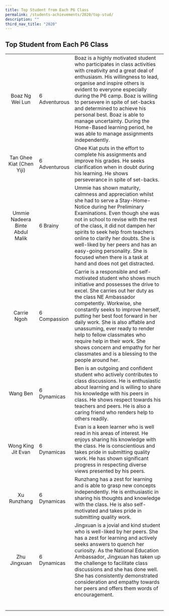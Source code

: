 ```yaml
---
title: Top Student from Each P6 Class
permalink: /students-achievements/2020/top-stud/
description: ""
third_nav_title: "2020"
---
```

## Top Student from Each P6 Class

|   |   |   |
|:-:|---|---|
|Boaz Ng Wei Lun   | 6 Adventurous  | Boaz is a highly motivated student who participates in class activities with creativity and a great deal of enthusiasm. His willingness to lead, organise and inspire others is evident to everyone especially during the P6 camp. Boaz is willing to persevere in spite of set-backs and determined to achieve his personal best. Boaz is able to manage uncertainty. During the Home-Based learning period, he was able to manage assignments independently.  |
| Tan Ghee Kiat (Chen Yiji)  | 6 Adventurous  | Ghee Kiat puts in the effort to complete his assignments and improve his grades. He seeks clarification when in doubt during his learning. He shows perseverance in spite of set-backs.  |
| Ummie Nadeera Binte Abdul Malik  | 6 Brainy  | Ummie has shown maturity, calmness and appreciation whilst she had to serve a Stay-Home-Notice during her Preliminary Examinations. Even though she was not in school to revise with the rest of the class, it did not dampen her spirits to seek help from teachers online to clarify her doubts. She is well-liked by her peers and has an easy-going personality. She is focused when there is a task at hand and does not get distracted.  |
| Carrie Ngoh  | 6 Compassion  | Carrie is a responsible and self-motivated student who shows much initiative and possesses the drive to excel. She carries out her duty as the class NE Ambassador competently. Workwise, she constantly seeks to improve herself, putting her best foot forward in her daily work. She is also affable and unassuming, ever ready to render help to fellow classmates who require help in their work. She shows concern and empathy for her classmates and is a blessing to the people around her.  |
| Wang Ben  | 6 Dynamicas  |Ben is an outgoing and confident student who actively contributes to class discussions. He is enthusiastic about learning and is willing to share his knowledge with his peers in class. He shows respect towards his teachers and peers. He is also a caring friend who renders help to others readily.   |
|Wong King Jit Evan   | 6 Dynamicas  | Evan is a keen learner who is well read in his areas of interest. He enjoys sharing his knowledge with the class. He is conscientious and takes pride in submitting quality work. He has shown significant progress in respecting diverse views presented by his peers.  |
| Xu Runzhang  | 6 Dynamicas  | Runzhang has a zest for learning and is able to grasp new concepts independently. He is enthusiastic in sharing his thoughts and knowledge with the class. He is also self-motivated and takes pride in submitting quality work.  |
| Zhu Jingxuan  | 6 Dynamicas  | Jingxuan is a jovial and kind student who is well-liked by her peers. She has a zest for learning and actively seeks answers to quench her curiosity. As the National Education Ambassador, Jingxuan has taken up the challenge to facilitate class discussions and she has done well. She has consistently demonstrated consideration and empathy towards her peers and offers them words of encouragement.  |
|   |   |   |
|   |   |   |
|   |   |   |
|   |   |   |
|   |   |   |
|   |   |   |